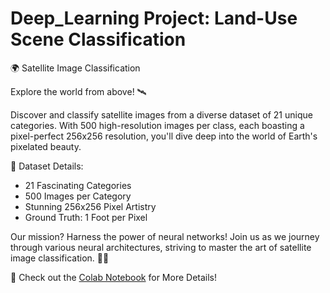 # Deep_Learning Project: **Land-Use Scene Classification**
🌍 Satellite Image Classification

Explore the world from above! 🛰️

Discover and classify satellite images from a diverse dataset of 21 unique categories. With 500 high-resolution images per class, each boasting a pixel-perfect 256x256 resolution, you'll dive deep into the world of Earth's pixelated beauty.

📸 Dataset Details:
- 21 Fascinating Categories
- 500 Images per Category
- Stunning 256x256 Pixel Artistry
- Ground Truth: 1 Foot per Pixel

Our mission? Harness the power of neural networks! Join us as we journey through various neural architectures, striving to master the art of satellite image classification. 🚀🧠

📔 Check out the [Colab Notebook]([https://link-to-your-colab-notebook](https://github.com/GiovanniBarnaba/Deep_Learning/blob/main/DLProject.ipynb)https://github.com/GiovanniBarnaba/Deep_Learning/blob/main/DLProject.ipynb) for More Details!


